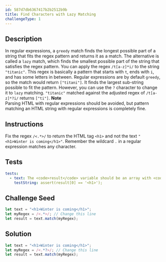 ```yaml
---
id: 587d7db6367417b2b2512b9b
title: Find Characters with Lazy Matching
challengeType: 1
---
```


## Description
<section id='description'>
In regular expressions, a <code>greedy</code> match finds the longest possible part of a string that fits the regex pattern and returns it as a match. The alternative is called a <code>lazy</code> match, which finds the smallest possible part of the string that satisfies the regex pattern.
You can apply the regex <code>/t[a-z]*i/</code> to the string <code>"titanic"</code>. This regex is basically a pattern that starts with <code>t</code>, ends with <code>i</code>, and has some letters in between.
Regular expressions are by default <code>greedy</code>, so the match would return <code>["titani"]</code>. It finds the largest sub-string possible to fit the pattern.
However, you can use the <code>?</code> character to change it to <code>lazy</code> matching. <code>"titanic"</code> matched against the adjusted regex of <code>/t[a-z]*?i/</code> returns <code>["ti"]</code>.
<strong>Note</strong><br>Parsing HTML with regular expressions should be avoided, but pattern matching an HTML string with regular expressions is completely fine.
</section>

## Instructions
<section id='instructions'>
Fix the regex <code>/&lt;.*&gt;/</code> to return the HTML tag <code>&lt;h1&gt;</code> and not the text <code>"&lt;h1&gt;Winter is coming&lt;/h1&gt;"</code>. Remember the wildcard <code>.</code> in a regular expression matches any character.
</section>

## Tests
<section id='tests'>

```yml
tests:
  - text: The <code>result</code> variable should be an array with <code>&lt;h1&gt;</code> in it
    testString: assert(result[0] == '<h1>');

```

</section>

## Challenge Seed
<section id='challengeSeed'>

<div id='js-seed'>

```js
let text = "<h1>Winter is coming</h1>";
let myRegex = /<.*>/; // Change this line
let result = text.match(myRegex);
```

</div>



</section>

## Solution
<section id='solution'>

```js
let text = "<h1>Winter is coming</h1>";
let myRegex = /<.*?>/; // Change this line
let result = text.match(myRegex);
```
</section>
